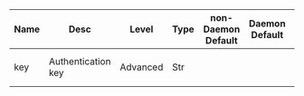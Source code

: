 | Name | Desc | Level | Type | non-Daemon Default | Daemon Default | Min | Max | Valid Values | verbatim | See also | Flags | Services | Validator | Long Desc | Tags |
| --- | --- | --- | --- | --- | --- | --- | --- | --- | --- | --- | --- | --- | --- | --- | --- |
| <span id="SP_key">key</span> |  Authentication key | Advanced | Str |  |  |  |  |  |  | [[keyfile](global/keyfile.md#SP_keyfile), [keyring](global/keyring.md#SP_keyring)] | NO_MON_UPDATESTARTUP |  |  | A CephX authentication key, base64 encoded.  It normally looks something like 'AQAtut9ZdMbNJBAAHz6yBAWyJyz2yYRyeMWDag=='. |  |
